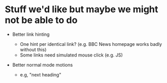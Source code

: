 # Stuff we'd like but maybe we might not be able to do

 - Better link hinting
    - One hint per identical link? (e.g. BBC News homepage works badly without this)
    - Some links need simulated mouse click (e.g. JS)

 - Better normal mode motions
    - e.g, "next heading"
